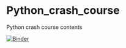 # Python_crash_course
Python crash course contents


[![Binder](https://mybinder.org/badge_logo.svg)](https://mybinder.org/v2/gh/zyang91/Python_crash_course/HEAD)
